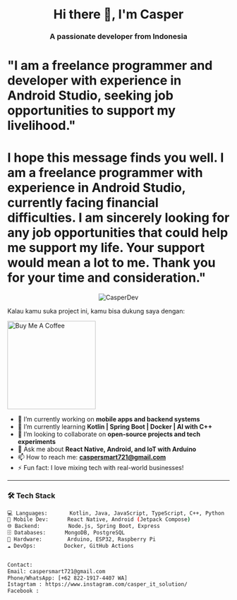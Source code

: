 <h1 align="center">Hi there 👋, I'm Casper</h1>
<h3 align="center">A passionate developer from Indonesia</h3>
<h1>"I am a freelance programmer and developer with experience in Android Studio, seeking job opportunities to support my livelihood."</h1>
<h1>I hope this message finds you well. I am a freelance programmer with experience in Android Studio, currently facing financial difficulties. I am sincerely looking for any job opportunities that could help me support my life. Your support would mean a lot to me.
Thank you for your time and consideration."</h1>
<p align="center">
  <img src="https://komarev.com/ghpvc/?username=CasperDev&label=Profile%20views&color=0e75b6&style=flat" alt="CasperDev" />
</p>
<p></p>Kalau kamu suka project ini, kamu bisa dukung saya dengan:</p>






<a href="https://buymeacoffee.com/Ramdhan494" target="_blank">
  <img src="https://img.shields.io/badge/Buy%20me%20a%20coffee-yellow?style=flat-square&logo=buymeacoffee&logoColor=black" alt="Buy Me A Coffee" width="200"/>
</a>








- 🔭 I’m currently working on **mobile apps and backend systems**
- 🌱 I’m currently learning **Kotlin | Spring Boot | Docker | AI with C++**
- 👯 I’m looking to collaborate on **open-source projects and tech experiments**
- 💬 Ask me about **React Native, Android, and IoT with Arduino**
- 📫 How to reach me: **caspersmart721@gmail.com**
- ⚡ Fun fact: I love mixing tech with real-world businesses!

---

### 🛠️ Tech Stack

```bash
💻 Languages:       Kotlin, Java, JavaScript, TypeScript, C++, Python  
📱 Mobile Dev:      React Native, Android (Jetpack Compose)  
🌐 Backend:         Node.js, Spring Boot, Express  
🗄️ Databases:      MongoDB, PostgreSQL  
🔌 Hardware:        Arduino, ESP32, Raspberry Pi  
☁️ DevOps:         Docker, GitHub Actions  


Contact:
Email: caspersmart721@gmail.com
Phone/WhatsApp: [+62 822-1917-4407 WA]
Istagrtam : https://www.instagram.com/casper_it_solution/
Facebook : 
